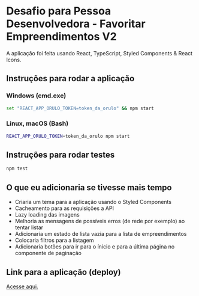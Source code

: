 # Desafio para Pessoa Desenvolvedora - Favoritar Empreendimentos V2

A aplicação foi feita usando React, TypeScript, Styled Components & React Icons.

## Instruções para rodar a aplicação

### Windows (cmd.exe)

```bash
set "REACT_APP_ORULO_TOKEN=token_da_orulo" && npm start
```

### Linux, macOS (Bash)

```bash
REACT_APP_ORULO_TOKEN=token_da_orulo npm start
```

## Instruções para rodar testes

```bash
npm test
```

## O que eu adicionaria se tivesse mais tempo

- Criaria um tema para a aplicação usando o Styled Components
- Cacheamento para as requisições a API
- Lazy loading das imagens
- Melhoria as mensagens de possíveis erros (de rede por exemplo) ao tentar listar
- Adicionaria um estado de lista vazia para a lista de empreendimentos
- Colocaria filtros para a listagem
- Adicionaria botões para ir para o ínicio e para a última página no componente de paginação

## Link para a aplicação (deploy)

[Acesse aqui.](https://zen-kowalevski-fbf7c9.netlify.com)

